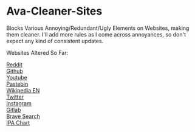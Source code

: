 # Ava-Cleaner-Sites

Blocks Various Annoying/Redundant/Ugly Elements on Websites, making them cleaner.
I'll add more rules as I come across annoyances, so don't expect any kind of consistent updates.

Websites Altered So Far:

[Reddit](https://www.reddit.com/)  
[Github](https://www.github.com/)  
[Youtube](https://www.youtube.com/)  
[Pastebin](https://www.pastebin.com/)  
[Wikipedia EN](https://en.wikipedia.org/)  
[Twitter](https://www.twitter.com/)  
[Instagram](https://www.instagram.com/)  
[Gitlab](https://gitlab.com/)  
[Brave Search](https://search.brave.com/)  
[IPA Chart](https://ipachart.com/)  
